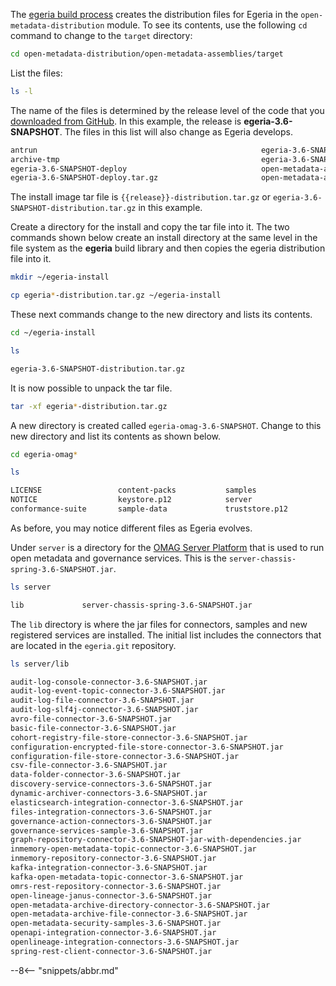 <!-- SPDX-License-Identifier: CC-BY-4.0 -->
<!-- Copyright Contributors to the ODPi Egeria project. -->



The [egeria build process](/education/tutorials/building-egeria-tutorial/overview) creates the distribution files for Egeria in the `open-metadata-distribution` module.   To see its contents, use the following `cd` command to change to the `target` directory:

```bash
cd open-metadata-distribution/open-metadata-assemblies/target
```
List the files:
```bash
ls -l
```
The name of the files is determined by the release level of the code that you [downloaded from GitHub](/education/tutorials/git-and-git-hub-tutorial/overview/#downloading-the-egeria-source-from-github).  In this example, the release is **egeria-3.6-SNAPSHOT**.  The files in this list will also change as Egeria develops. 
```bash
antrun                                                  egeria-3.6-SNAPSHOT-distribution
archive-tmp                                             egeria-3.6-SNAPSHOT-distribution.tar.gz
egeria-3.6-SNAPSHOT-deploy                              open-metadata-assemblies-3.6-SNAPSHOT-javadoc.jar
egeria-3.6-SNAPSHOT-deploy.tar.gz                       open-metadata-assemblies-3.6-SNAPSHOT-sources.jar
```
The install image tar file is `{{release}}-distribution.tar.gz` or `egeria-3.6-SNAPSHOT-distribution.tar.gz` in this example.

Create a directory for the install and copy the tar file into it.
The two commands shown below create an install directory at the same level in the
file system as the **egeria** build library and then copies the egeria distribution file into it.

```bash
mkdir ~/egeria-install
```
```bash
cp egeria*-distribution.tar.gz ~/egeria-install
```

These next commands change to the new directory and lists its contents.

```bash
cd ~/egeria-install
```
```bash
ls
```
```bash
egeria-3.6-SNAPSHOT-distribution.tar.gz
```

It is now possible to unpack the tar file.

```bash
tar -xf egeria*-distribution.tar.gz
```
A new directory is created called `egeria-omag-3.6-SNAPSHOT`.  Change to this new directory and list its contents as shown below.

```bash
cd egeria-omag*
```
```bash
ls
```
```bash
LICENSE                 content-packs           samples                 user-interface
NOTICE                  keystore.p12            server                  utilities
conformance-suite       sample-data             truststore.p12

```

As before, you may notice different files as Egeria evolves.

Under `server` is a directory for the [OMAG Server Platform](/concepts/omag-server-platform) that is used to run open metadata and governance services.  This is the `server-chassis-spring-3.6-SNAPSHOT.jar`.  

```bash
ls server
```
```bash
lib				server-chassis-spring-3.6-SNAPSHOT.jar
```
The `lib` directory is where the jar files for connectors, samples and new registered services are installed.  The initial list includes the connectors that are located in the `egeria.git` repository.
```bash
ls server/lib
```
```bash
audit-log-console-connector-3.6-SNAPSHOT.jar
audit-log-event-topic-connector-3.6-SNAPSHOT.jar
audit-log-file-connector-3.6-SNAPSHOT.jar
audit-log-slf4j-connector-3.6-SNAPSHOT.jar
avro-file-connector-3.6-SNAPSHOT.jar
basic-file-connector-3.6-SNAPSHOT.jar
cohort-registry-file-store-connector-3.6-SNAPSHOT.jar
configuration-encrypted-file-store-connector-3.6-SNAPSHOT.jar
configuration-file-store-connector-3.6-SNAPSHOT.jar
csv-file-connector-3.6-SNAPSHOT.jar
data-folder-connector-3.6-SNAPSHOT.jar
discovery-service-connectors-3.6-SNAPSHOT.jar
dynamic-archiver-connectors-3.6-SNAPSHOT.jar
elasticsearch-integration-connector-3.6-SNAPSHOT.jar
files-integration-connectors-3.6-SNAPSHOT.jar
governance-action-connectors-3.6-SNAPSHOT.jar
governance-services-sample-3.6-SNAPSHOT.jar
graph-repository-connector-3.6-SNAPSHOT-jar-with-dependencies.jar
inmemory-open-metadata-topic-connector-3.6-SNAPSHOT.jar
inmemory-repository-connector-3.6-SNAPSHOT.jar
kafka-integration-connector-3.6-SNAPSHOT.jar
kafka-open-metadata-topic-connector-3.6-SNAPSHOT.jar
omrs-rest-repository-connector-3.6-SNAPSHOT.jar
open-lineage-janus-connector-3.6-SNAPSHOT.jar
open-metadata-archive-directory-connector-3.6-SNAPSHOT.jar
open-metadata-archive-file-connector-3.6-SNAPSHOT.jar
open-metadata-security-samples-3.6-SNAPSHOT.jar
openapi-integration-connector-3.6-SNAPSHOT.jar
openlineage-integration-connectors-3.6-SNAPSHOT.jar
spring-rest-client-connector-3.6-SNAPSHOT.jar
```

--8<-- "snippets/abbr.md"
